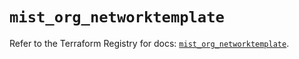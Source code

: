 # `mist_org_networktemplate`

Refer to the Terraform Registry for docs: [`mist_org_networktemplate`](https://registry.terraform.io/providers/juniper/mist/0.6.0/docs/resources/org_networktemplate).
